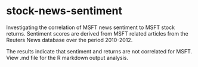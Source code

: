 # stock-news-sentiment
Investigating the correlation of MSFT news sentiment to MSFT stock returns. Sentiment scores are derived from MSFT related articles from the Reuters News database over the period 2010-2012. 

The results indicate that sentiment and returns are not correlated for MSFT. 
View .md file for the R markdown output analysis.
